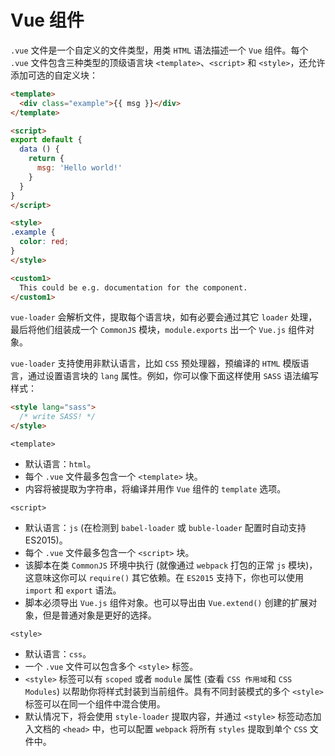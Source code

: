 # Vue 组件

`.vue` 文件是一个自定义的文件类型，用类 `HTML` 语法描述一个 `Vue` 组件。每个 `.vue` 文件包含三种类型的顶级语言块 `<template>`、`<script>` 和 `<style>`，还允许添加可选的自定义块：

```html
<template>
  <div class="example">{{ msg }}</div>
</template>

<script>
export default {
  data () {
    return {
      msg: 'Hello world!'
    }
  }
}
</script>

<style>
.example {
  color: red;
}
</style>

<custom1>
  This could be e.g. documentation for the component.
</custom1>
```

`vue-loader` 会解析文件，提取每个语言块，如有必要会通过其它 `loader` 处理，最后将他们组装成一个 `CommonJS` 模块，`module.exports` 出一个 `Vue.js` 组件对象。

`vue-loader` 支持使用非默认语言，比如 `CSS` 预处理器，预编译的 `HTML` 模版语言，通过设置语言块的 `lang` 属性。例如，你可以像下面这样使用 `SASS` 语法编写样式：

```html
<style lang="sass">
  /* write SASS! */
</style>
```

`<template>`

- 默认语言：`html`。
- 每个 `.vue` 文件最多包含一个 `<template>` 块。
- 内容将被提取为字符串，将编译并用作 `Vue` 组件的 `template` 选项。

`<script>`

- 默认语言：`js` (在检测到 `babel-loader` 或 `buble-loader` 配置时自动支持ES2015)。
- 每个 `.vue` 文件最多包含一个 `<script>` 块。
- 该脚本在类 `CommonJS` 环境中执行 (就像通过 `webpack` 打包的正常 `js` 模块)，这意味这你可以 `require()` 其它依赖。在 `ES2015` 支持下，你也可以使用 `import` 和 `export` 语法。
- 脚本必须导出 `Vue.js` 组件对象。也可以导出由 `Vue.extend()` 创建的扩展对象，但是普通对象是更好的选择。

`<style>`

- 默认语言：`css`。
- 一个 `.vue` 文件可以包含多个 `<style>` 标签。
- `<style>` 标签可以有 `scoped` 或者 `module` 属性 (查看 `CSS 作用域`和 `CSS Modules`) 以帮助你将样式封装到当前组件。具有不同封装模式的多个 `<style>` 标签可以在同一个组件中混合使用。
- 默认情况下，将会使用 `style-loader` 提取内容，并通过 `<style>` 标签动态加入文档的 `<head>` 中，也可以配置 `webpack` 将所有 `styles` 提取到单个 `CSS` 文件中。